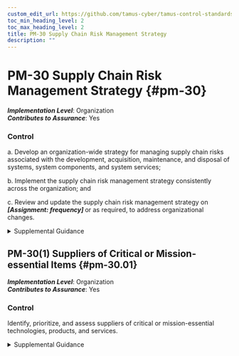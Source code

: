 ```yaml
---
custom_edit_url: https://github.com/tamus-cyber/tamus-control-standards/tree/main/content/tamus.edu/TAMUS_profile.yaml
toc_min_heading_level: 2
toc_max_heading_level: 2
title: PM-30 Supply Chain Risk Management Strategy
description: ""
---
```


# PM-30 Supply Chain Risk Management Strategy {#pm-30}

_**Implementation Level**_: Organization\
_**Contributes to Assurance**_: Yes

### Control



a. Develop an organization-wide strategy for managing supply chain risks associated with the development, acquisition, maintenance, and disposal of systems, system components, and system services;

b. Implement the supply chain risk management strategy consistently across the organization; and

c. Review and update the supply chain risk management strategy on <strong title="pm-30_odp"> <em>[Assignment: frequency]</em> </strong> or as required, to address organizational changes.


<details><summary>Supplemental Guidance</summary>An organization-wide supply chain risk management strategy includes an unambiguous expression of the supply chain risk appetite and tolerance for the organization, acceptable supply chain risk mitigation strategies or controls, a process for consistently evaluating and monitoring supply chain risk, approaches for implementing and communicating the supply chain risk management strategy, and the associated roles and responsibilities. Supply chain risk management includes considerations of the security and privacy risks associated with the development, acquisition, maintenance, and disposal of systems, system components, and system services. The supply chain risk management strategy can be incorporated into the organization’s overarching risk management strategy and can guide and inform supply chain policies and system-level supply chain risk management plans. In addition, the use of a risk executive function can facilitate a consistent, organization-wide application of the supply chain risk management strategy. The supply chain risk management strategy is implemented at the organization and mission/business levels, whereas the supply chain risk management plan (see [SR-2](/catalog/sr/sr-02) ) is implemented at the system level.</details>


## PM-30(1) Suppliers of Critical or Mission-essential Items {#pm-30.01}

_**Implementation Level**_: Organization\
_**Contributes to Assurance**_: Yes

### Control

Identify, prioritize, and assess suppliers of critical or mission-essential technologies, products, and services.


<details><summary>Supplemental Guidance</summary>The identification and prioritization of suppliers of critical or mission-essential technologies, products, and services is paramount to the mission/business success of organizations. The assessment of suppliers is conducted using supplier reviews (see [SR-6](/catalog/sr/sr-06) ) and supply chain risk assessment processes (see [RA-3(1)](/catalog/ra/ra-03#ra-03.01) ). An analysis of supply chain risk can help an organization identify systems or components for which additional supply chain risk mitigations are required.</details>
